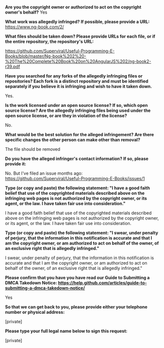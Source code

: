 **Are you the copyright owner or authorized to act on the copyright owner's behalf?**   Yes

**What work was allegedly infringed? If possible, please provide a URL:**   https://www.ng-book.com/2/

**What files should be taken down? Please provide URLs for each file, or if the entire repository, the repository's URL:**  

https://github.com/Superviral/Useful-Programming-E-Books/blob/master/Ng-book%202%20-%20The%20Complete%20Book%20on%20AngularJS%202/ng-book2-r39.pdf

**Have you searched for any forks of the allegedly infringing files or repositories? Each fork is a distinct repository and must be identified separately if you believe it is infringing and wish to have it taken down.**  

Yes.

**Is the work licensed under an open source license? If so, which open source license? Are the allegedly infringing files being used under the open source license, or are they in violation of the license?**  

No.

**What would be the best solution for the alleged infringement? Are there specific changes the other person can make other than removal?**  

The file should be removed

**Do you have the alleged infringer's contact information? If so, please provide it:**  

No. But I've filed an issue months ago: https://github.com/Superviral/Useful-Programming-E-Books/issues/1

**Type (or copy and paste) the following statement: "I have a good faith belief that use of the copyrighted materials described above on the infringing web pages is not authorized by the copyright owner, or its agent, or the law. I have taken fair use into consideration."**  

I have a good faith belief that use of the copyrighted materials described above on the infringing web pages is not authorized by the copyright owner, or its agent, or the law. I have taken fair use into consideration.

**Type (or copy and paste) the following statement: "I swear, under penalty of perjury, that the information in this notification is accurate and that I am the copyright owner, or am authorized to act on behalf of the owner, of an exclusive right that is allegedly infringed."**  

I swear, under penalty of perjury, that the information in this notification is accurate and that I am the copyright owner, or am authorized to act on behalf of the owner, of an exclusive right that is allegedly infringed."

**Please confirm that you have you have read our Guide to Submitting a DMCA Takedown Notice: https://help.github.com/articles/guide-to-submitting-a-dmca-takedown-notice/**  

Yes

**So that we can get back to you, please provide either your telephone number or physical address:**  

[private]  

**Please type your full legal name below to sign this request:**  

[private]  
